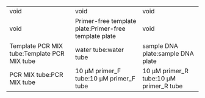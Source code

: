 ||||
|----|----|----|
|void|void|void|
|void|Primer-free template plate:Primer-free template plate|void|
|Template PCR MIX tube:Template PCR MIX tube|water tube:water tube|sample DNA plate:sample DNA plate|
|PCR MIX tube:PCR MIX tube|10 μM primer_F tube:10 μM primer_F tube|10 μM primer_R tube:10 μM primer_R tube|

